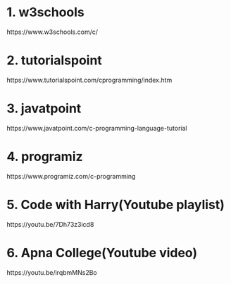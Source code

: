 <h1>1. w3schools</h1>
https://www.w3schools.com/c/

<h1>2. tutorialspoint</h1>
https://www.tutorialspoint.com/cprogramming/index.htm

<h1>3. javatpoint</h1>
https://www.javatpoint.com/c-programming-language-tutorial

<h1>4. programiz</h1>
https://www.programiz.com/c-programming

<h1>5. Code with Harry(Youtube playlist)</h1>
https://youtu.be/7Dh73z3icd8

<h1>6. Apna College(Youtube video)</h1>
https://youtu.be/irqbmMNs2Bo
